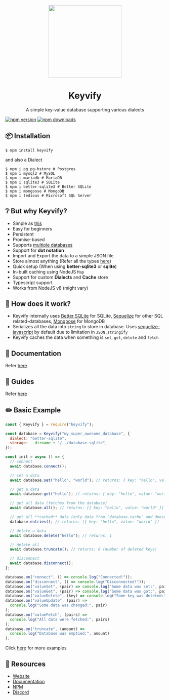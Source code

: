 <p align="center">
  <img
    src="https://keyvify.js.org/assets/logo.png" width="230px">
</p>

<h1 align="center">Keyvify</h1>
<p align="center">A simple key-value database supporting various dialects</p>

[![npm version](https://badgen.net/npm/v/keyvify)](https://www.npmjs.com/package/keyvify)
[![npm downloads](https://badgen.net/npm/dm/keyvify)](https://www.npmjs.com/package/keyvify)

## 📦 Installation

```console
$ npm install keyvify
```

and also a Dialect

```console
$ npm i pg pg-hstore # Postgres
$ npm i mysql2 # MySQL
$ npm i mariadb # MariaDB
$ npm i sqlite3 # SQLite
$ npm i better-sqlite3 # Better SQLite
$ npm i mongoose # MongoDB
$ npm i tedious # Microsoft SQL Server
```

## ❔ But why Keyvify?

- Simple as [this](#%EF%B8%8F-basic-example)
- Easy for beginners
- Persistent
- Promise-based
- Supports [multiple databases](https://keyvify.js.org/docs/globals.html#supporteddialectsstrs)
- Support for **dot notation**
- Import and Export the data to a simple JSON file
- Store almost anything (Refer all the types [here](https://www.npmjs.com/package/serialize-javascript))
- Quick setup (When using **better-sqlite3** or **sqlite**)
- In-built caching using NodeJS `Map`
- Support for custom **Dialects** and **Cache** store
- Typescript support
- Works from NodeJS v8 (might vary)

## 🤔 How does it work?

- Keyvify internally uses [Better SQLite](https://www.npmjs.com/package/better-sqlite3) for SQLite, [Sequelize](https://www.npmjs.com/package/sequelize) for other SQL related-databases, [Mongoose](https://www.npmjs.com/package/mongoose) for MongoDB
- Serializes all the data into `string` to store in database. Uses [sequelize-javascript](https://www.npmjs.com/package/serialize-javascript) by default due to limitation in `JSON.stringify`
- Keyvify caches the data when something is `set`, `get`, `delete` and `fetch`

## 📄 Documentation

Refer [here](https://keyvify.js.org/docs)

## 📙 Guides

Refer [here](https://keyvify.js.org/guide)

## ✏️ Basic Example

```js
const { Keyvify } = require("keyvify");

const database = Keyvify("my_super_awesome_database", {
  dialect: "better-sqlite",
  storage: __dirname + "/../database.sqlite",
});

const init = async () => {
  // connect
  await database.connect();

  // set a data
  await database.set("hello", "world"); // returns: { key: "hello", value: "world" }

  // get a data
  await database.get("hello"); // returns: { key: "hello", value: "world" }

  // get all data (fetches from the database)
  await database.all(); // returns: [{ key: "hello", value: "world" }]

  // get all **cached** data (only data from `database.cache` and doesnt need await)
  database.entries(); // returns: [{ key: "hello", value: "world" }]

  // delete a data
  await database.delete("hello"); // returns: 1

  // delete all
  await database.truncate(); // returns: 0 (number of deleted keys)

  // disconnect
  await database.disconnect();
};

database.on("connect", () => console.log("Connected!"));
database.on("disconnect", () => console.log("Disconnected!"));
database.on("valueSet", (pair) => console.log("Some data was set:", pair));
database.on("valueGet", (pair) => console.log("Some data was got:", pair));
database.on("valueDelete", (key) => console.log("Some key was deleted:", key));
database.on("valueUpdate", (pair) =>
  console.log("Some data was changed:", pair)
);
database.on("valueFetch", (pairs) =>
  console.log("All data were fetched:", pairs)
);
database.on("truncate", (amount) =>
  console.log("Database was emptied:", amount)
);
```

Click [here](./examples) for more examples

## 🚩 Resources

- [Website](https://keyvify.js.org)
- [Documentation](https://keyvify.js.org/docs)
- [NPM](https://npmjs.com/keyvify)
- [Discord](https://zyrouge.gq/discord)
